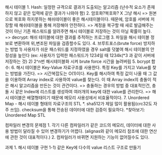 해시 테이블
	1. Hash: 일정한 규격으로 결과가 도출되는 알고리즘 (난수적 요소가 존재하지 않고 같은 입력에 같은 결과가 나와야 함)
	2. 암호화?복호화? X 그냥 해시
		=> 원본으로 복호화 하지못하는 해쉬테이블이 좋은 해시테이블이다. 때문에, 암호를 서버에 저장할 때 해쉬테이블을 통해 저장해야 안전하다.
		=> 계정을 복구할 때 새로 발급해주는 것이 아닌 기존 패스워드를 알려주면 해시 테이블로 저장하는 것이 아닐 확률이 높다.
		=> decrypt: 해쉬 테이블에 대한 결과를 추적하는 프로그램
	3. 파일을 해시 테이블 정보로 변환하여 위,변조된 파일을 검증할수도 있다.
	4. 브루트포스(brute force) 방지하는 방법
		1) 사용자가 쉬운 패스워드를 지정하였을 경우 salt를 덧붙여 해시 테이블의 안정성을 높인다 (ex: 사용자가 입력한 패스워드가 1234일 때 1234k(*3 과 같이 서버에 저장하는 것)
		2) 2^n번 해시테이블화 시켜 brute force 시간을 늘려버림
	5. bcrypt 함수: 
	6. 해시 테이블은 Key-Value 자료구조를 사용한다. 특정 Key를 가지고 Value를 찾는 방법을 가진다. 
		=> 시간복잡도는 O(1)이다. Key를 해시하여 특정 값이 나올 때 그 값을 이용하여 Array index로 사용하여 value를 찾는다. 이 때 Array index의 충돌이 적은 해시 알고리즘을 만든는 것이 관건이다.
		=> 충돌하는 경우의 방법 중 대표적인건, 충돌 시 같은 Index에 리스트를 생성하여 여러개의 key에 대한 value를 관리한다.
		=> 해시 테이블은 배열형태이기 때문에 메모리 사용성에서 비효율적이다.
	7. Unordered Map - 해시 테이블 형태의 자료구조의 STL
	*. sha512가 제일 많이 활용됨(crc32도 자주 쓰임). checksum을 통해 전송된 데이터에 대한 검증이 필요하다.
	*찾아보기: Unordered Map STL
	
컴파일러 변경의 문제점
	1. 각기 다른 컴파일러가 같은 코드의 메모리, 데이터에 대한 사용 방법이 달라질 수 있어 변경하기가 어렵다. (alignas와 같이 메모리 참조에 대한 연산에 관한 것이 대표적이다.)
	2. 컴파일러가 바뀌면 지원하는 기능이 없어질수도 있다.

과제
	1. 해시 테이블 구현
		1-1) 같은 Key에 다수의 value 리스트 구조로 만들기

